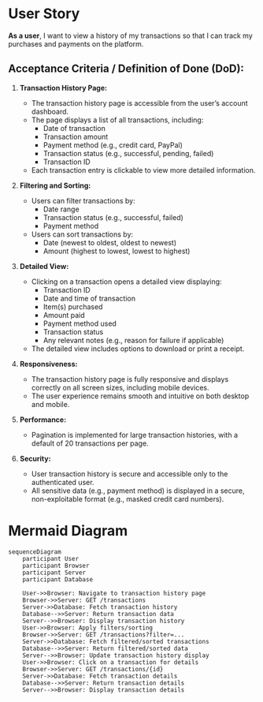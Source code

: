 # User Story

**As a user**, I want to view a history of my transactions so that I can track my purchases and payments on the platform.

## Acceptance Criteria / Definition of Done (DoD):

1. **Transaction History Page:**
   - The transaction history page is accessible from the user’s account dashboard.
   - The page displays a list of all transactions, including:
     - Date of transaction
     - Transaction amount
     - Payment method (e.g., credit card, PayPal)
     - Transaction status (e.g., successful, pending, failed)
     - Transaction ID
   - Each transaction entry is clickable to view more detailed information.

2. **Filtering and Sorting:**
   - Users can filter transactions by:
     - Date range
     - Transaction status (e.g., successful, failed)
     - Payment method
   - Users can sort transactions by:
     - Date (newest to oldest, oldest to newest)
     - Amount (highest to lowest, lowest to highest)

3. **Detailed View:**
   - Clicking on a transaction opens a detailed view displaying:
     - Transaction ID
     - Date and time of transaction
     - Item(s) purchased
     - Amount paid
     - Payment method used
     - Transaction status
     - Any relevant notes (e.g., reason for failure if applicable)
   - The detailed view includes options to download or print a receipt.

4. **Responsiveness:**
   - The transaction history page is fully responsive and displays correctly on all screen sizes, including mobile devices.
   - The user experience remains smooth and intuitive on both desktop and mobile.

5. **Performance:**
   - Pagination is implemented for large transaction histories, with a default of 20 transactions per page.

6. **Security:**
   - User transaction history is secure and accessible only to the authenticated user.
   - All sensitive data (e.g., payment method) is displayed in a secure, non-exploitable format (e.g., masked credit card numbers).

# Mermaid Diagram

```mermaid
sequenceDiagram
    participant User
    participant Browser
    participant Server
    participant Database

    User->>Browser: Navigate to transaction history page
    Browser->>Server: GET /transactions
    Server->>Database: Fetch transaction history
    Database-->>Server: Return transaction data
    Server-->>Browser: Display transaction history
    User->>Browser: Apply filters/sorting
    Browser->>Server: GET /transactions?filter=...
    Server->>Database: Fetch filtered/sorted transactions
    Database-->>Server: Return filtered/sorted data
    Server-->>Browser: Update transaction history display
    User->>Browser: Click on a transaction for details
    Browser->>Server: GET /transactions/{id}
    Server->>Database: Fetch transaction details
    Database-->>Server: Return transaction details
    Server-->>Browser: Display transaction details

```


